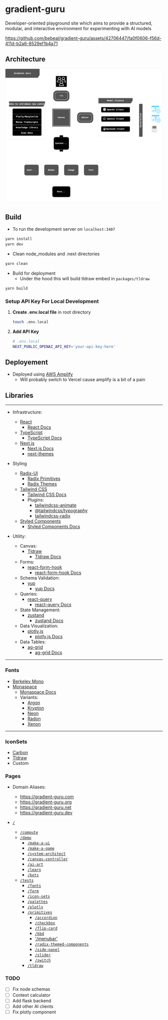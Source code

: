 # gradient-guru

Developer-oriented playground site which aims to provide a structured, modular, and interactive environment for experimenting with AI models

https://github.com/bebeal/gradient-guru/assets/42706447/fa0f0606-f56d-411d-b2a6-8529ef1b4a71

## Architecture

![gradient-guru-diagram](https://github.com/bebeal/gradient-guru/blob/main/assets/icons/GradientGuruArchitecture.svg)

## Build

* To run the development server on `localhost:3407`

```bash
yarn install
yarn dev
```

* Clean node_modules and .next directories

```bash
yarn clean
```

* Build for deployment
  * Under the hood this will build tldraw embed in `packages/tldraw`

```bash
yarn build
```

### Setup API Key For Local Development

1. **Create .env.local file** in root directory

    ```bash
    touch .env.local
    ```

2. **Add API Key**

    ```bash
    # .env.local
    NEXT_PUBLIC_OPENAI_API_KEY='your-api-key-here'
    ```

## Deployement

* Deployed using [AWS Amplify](https://docs.aws.amazon.com/amplify/latest/userguide/welcome.html)
  * Will probably switch to Vercel cause amplify is a bit of a pain

## Libraries

---

* Infrastructure:
  * [React](https://github.com/facebook/react)
    * [React Docs](https://react.dev/)
  * [TypeScript](https://github.com/microsoft/TypeScript)
    * [TypeScript Docs](https://www.typescriptlang.org/docs/)
  * [Next.js](https://github.com/vercel/next.js/)
    * [Next.js Docs](https://nextjs.org/docs)
    * [next-themes](https://github.com/pacocoursey/next-themes)

* Styling
  * [Radix-UI](https://github.com/radix-ui)
    * [Radix Primitives](radix-ui.com/docs/primitives)
    * [Radix Themes](radix-ui.com/themes/docs)
  * [Tailwind CSS](https://github.com/tailwindlabs/tailwindcss)
    * [Tailwind CSS Docs](https://tailwindcss.com)
    * Plugins:
      * [tailwindcss-animate](https://github.com/jamiebuilds/tailwindcss-animate)
      * [@tailwindcss/typography](https://github.com/tailwindlabs/tailwindcss-typography)
      * [tailwindcss-radix](https://github.com/ecklf/tailwindcss-radix)
  * [Styled Components](https://github.com/styled-components)
    * [Styled Components Docs](https://styled-components.com/docs)

* Utility:
  * Canvas:
    * [Tldraw](https://github.com/tldraw/tldraw)
      * [Tldraw Docs](https://tldraw.dev/docs)
  * Forms:
    * [react-form-hook](https://github.com/react-hook-form/react-hook-form)
      * [react-form-hook Docs](https://react-hook-form.com/get-started)
  * Schema Validation:
    * [yup](https://github.com/jquense/yup)
      * [yup Docs](https://github.com/jquense/yup)
  * Queries:
    * [react-query](https://github.com/TanStack/query)
      * [react-query Docs](https://tanstack.com/query/v3/docs/react/overview)
  * State Management:
    * [zustand](https://github.com/pmndrs/zustand)
      * [zustand Docs](https://docs.pmnd.rs/zustand/getting-started/introduction)
  * Data Visualization:
    * [plotly.js](https://github.com/plotly/plotly.js)
      * [plotly.js Docs](https://plotly.com/javascript/)
  * Data Tables:
    * [ag-grid](https://github.com/ag-grid/ag-grid)
      * [ag-grid Docs](https://www.ag-grid.com/)

---

### Fonts

* [Berkeley Mono](https://berkeleygraphics.com/typefaces/berkeley-mono/)
* [Monaspace](https://github.com/githubnext/monaspace)
  * [Monaspace Docs](https://monaspace.githubnext.com/)
  * Variants:
    * [Argon](https://github.com/githubnext/monaspace/blob/main/fonts/variable/MonaspaceArgonVarVF%5Bwght%2Cwdth%2Cslnt%5D.ttf)
    * [Krypton](https://github.com/githubnext/monaspace/blob/main/fonts/variable/MonaspaceKryptonVarVF%5Bwght%2Cwdth%2Cslnt%5D.ttf)
    * [Neon](https://github.com/githubnext/monaspace/blob/main/fonts/variable/MonaspaceNeonVarVF%5Bwght%2Cwdth%2Cslnt%5D.ttf)
    * [Radon](https://github.com/githubnext/monaspace/blob/main/fonts/variable/MonaspaceRadonVarVF%5Bwght%2Cwdth%2Cslnt%5D.ttf)
    * [Xenon](https://github.com/githubnext/monaspace/blob/main/fonts/variable/MonaspaceXenonVarVF%5Bwght%2Cwdth%2Cslnt%5D.ttf)

---

### IconSets

* [Carbon](https://github.com/carbon-design-system/carbon)
* [Tldraw](https://github.com/tldraw/tldraw)
* Custom

### Pages

* Domain Aliases:
  * https://gradient-guru.com
  * https://gradient-guru.org
  * https://gradient-guru.net
  * https://gradient-guru.dev

* [`/`](https://gradient-guru.com)
  * [`/compute`](https://gradient-guru.com/compute)
  * [`/demo`](https://gradient-guru.com/demo)
    * [`/make-a-ui`](https://gradient-guru.com/demo/make-a-ui)
    * [`/make-a-game`](https://gradient-guru.com/demo/make-a-game)
    * [`/system-architect`](https://gradient-guru.com/demo/system-architect)
    * [`/canvas-controller`](https://gradient-guru.com/demo/canvas-controller)
    * [`/ai-art`](https://gradient-guru.com/demo/ai-art)
    * [`/learn`](https://gradient-guru.com/demo/learn)
    * [`/bots`](https://gradient-guru.com/demo/bots)
  * [`/tests`](https://gradient-guru.com/tests)
    * [`/fonts`](https://gradient-guru.com/tests/fonts)
    * [`/form`](https://gradient-guru.com/tests/form)
    * [`/icon-sets`](https://gradient-guru.com/tests/icon-sets)
    * [`/palettes`](https://gradient-guru.com/tests/palettes)
    * [`/plotly`](https://gradient-guru.com/tests/plotly)
    * [`/primitives`](https://gradient-guru.com/tests/primitives)
      * [`/accordion`](https://gradient-guru.com/tests/primitives/accordion)
      * [`/checkbox`](https://gradient-guru.com/tests/primitives/checkbox)
      * [`/flip-card`](https://gradient-guru.com/tests/primitives/flip-card)
      * [`/kbd`](https://gradient-guru.com/tests/primitives/kbd)
      * ['/menubar'](https://gradient-guru.com/tests/primitives/menubar)
      * [`/radix-themed-components`](https://gradient-guru.com/tests/primitives/radix-themed-components)
      * [`/side-panel`](https://gradient-guru.com/tests/primitives/side-panel)
      * [`/slider`](https://gradient-guru.com/tests/primitives/slider)
      * [`/switch`](https://gradient-guru.com/tests/primitives/switch)
    * [`/tldraw`](https://gradient-guru.com/tests/tldraw)

### TODO

* [ ] Fix node schemas
* [ ] Context calculator
* [ ] Add flask backend
* [ ] Add other AI clients
* [ ] Fix plotly component
